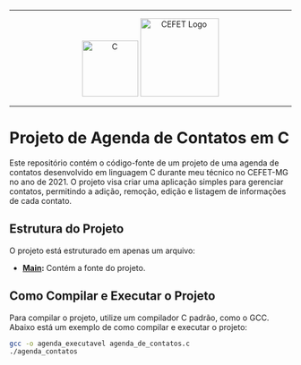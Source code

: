 <hr>
<div align="center">
  <img src="https://upload.wikimedia.org/wikipedia/commons/thumb/1/18/C_Programming_Language.svg/380px-C_Programming_Language.svg.png?20201031132917" width="100" alt="C">
  <img src="https://upload.wikimedia.org/wikipedia/commons/thumb/f/fd/Logo_CEFET-MG.png/600px-Logo_CEFET-MG.png" alt="CEFET Logo" width="140">
</div>
<hr>

# Projeto de Agenda de Contatos em C

Este repositório contém o código-fonte de um projeto de uma agenda de contatos desenvolvido em linguagem C durante meu técnico no CEFET-MG no ano de 2021. O projeto visa criar uma aplicação simples para gerenciar contatos, permitindo a adição, remoção, edição e listagem de informações de cada contato.

## Estrutura do Projeto

O projeto está estruturado em apenas um arquivo:

- **[Main](/Agenda%20de%20contatos.C):** Contém a fonte do projeto.

## Como Compilar e Executar o Projeto

Para compilar o projeto, utilize um compilador C padrão, como o GCC. Abaixo está um exemplo de como compilar e executar o projeto:

```bash
gcc -o agenda_executavel agenda_de_contatos.c
./agenda_contatos
